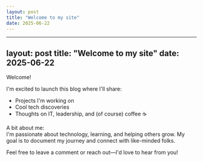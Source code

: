 ```yaml
---
layout: post
title: "Welcome to my site"
date: 2025-06-22
---
```

<link rel="stylesheet" href="/assets/style.css">

---
layout: post
title: "Welcome to my site"
date: 2025-06-22
---

Welcome!

I'm excited to launch this blog where I'll share:

- Projects I'm working on
- Cool tech discoveries
- Thoughts on IT, leadership, and (of course) coffee ☕️

A bit about me:  
I'm passionate about technology, learning, and helping others grow. My goal is to document my journey and connect with like-minded folks.

Feel free to leave a comment or reach out—I'd love to hear from you!
